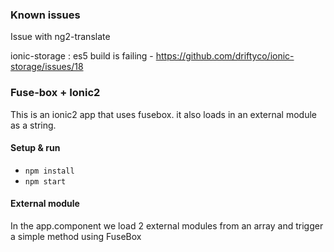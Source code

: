 ### Known issues
Issue with ng2-translate 

ionic-storage : es5 build is failing - https://github.com/driftyco/ionic-storage/issues/18


### Fuse-box + Ionic2
This is an ionic2 app that uses fusebox. it also loads in an external module as a string.


#### Setup & run 
* `npm install`
* `npm start`

#### External module

In the app.component we load 2 external modules from an array and trigger a simple method using FuseBox
